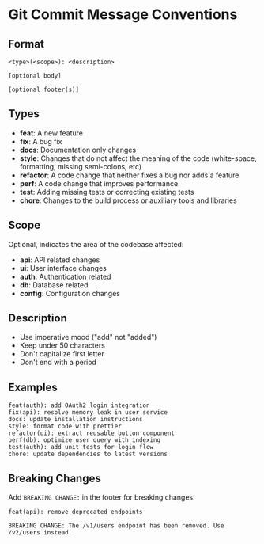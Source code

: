 # Git Commit Message Conventions

## Format
```
<type>(<scope>): <description>

[optional body]

[optional footer(s)]
```

## Types
- **feat**: A new feature
- **fix**: A bug fix
- **docs**: Documentation only changes
- **style**: Changes that do not affect the meaning of the code (white-space, formatting, missing semi-colons, etc)
- **refactor**: A code change that neither fixes a bug nor adds a feature
- **perf**: A code change that improves performance
- **test**: Adding missing tests or correcting existing tests
- **chore**: Changes to the build process or auxiliary tools and libraries

## Scope
Optional, indicates the area of the codebase affected:
- **api**: API related changes
- **ui**: User interface changes
- **auth**: Authentication related
- **db**: Database related
- **config**: Configuration changes

## Description
- Use imperative mood ("add" not "added")
- Keep under 50 characters
- Don't capitalize first letter
- Don't end with a period

## Examples
```
feat(auth): add OAuth2 login integration
fix(api): resolve memory leak in user service
docs: update installation instructions
style: format code with prettier
refactor(ui): extract reusable button component
perf(db): optimize user query with indexing
test(auth): add unit tests for login flow
chore: update dependencies to latest versions
```

## Breaking Changes
Add `BREAKING CHANGE:` in the footer for breaking changes:
```
feat(api): remove deprecated endpoints

BREAKING CHANGE: The /v1/users endpoint has been removed. Use /v2/users instead.
```